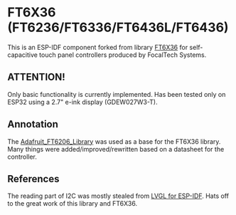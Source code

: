 # FT6X36 (FT6236/FT6336/FT6436L/FT6436)
This is an ESP-IDF component forked from library [FT6X36](https://github.com/strange-v/FT6X36) for self-capacitive touch panel controllers produced by FocalTech Systems.

## ATTENTION!
Only basic functionality is currently implemented. Has been tested only on ESP32 using a 2.7" e-ink display (GDEW027W3-T).

## Annotation
The [Adafruit_FT6206_Library](https://github.com/adafruit/Adafruit_FT6206_Library) was used as a base for the FT6X36 library. Many things were added/improved/rewritten based on a datasheet for the controller.

## References

The reading part of I2C was mostly stealed from [LVGL for ESP-IDF](https://github.com/lvgl/lv_port_esp32). Hats off to the great work of this library and FT6X36.
